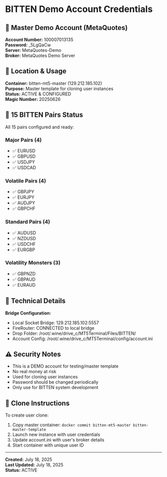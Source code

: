 # BITTEN Demo Account Credentials

## 🔐 Master Demo Account (MetaQuotes)

**Account Number:** 100007013135  
**Password:** _5LgQaCw  
**Server:** MetaQuotes-Demo  
**Broker:** MetaQuotes Demo Server  

## 📍 Location & Usage

**Container:** bitten-mt5-master (129.212.185.102)  
**Purpose:** Master template for cloning user instances  
**Status:** ACTIVE & CONFIGURED  
**Magic Number:** 20250626  

## 🎯 15 BITTEN Pairs Status

All 15 pairs configured and ready:

### Major Pairs (4)
- ✅ EURUSD
- ✅ GBPUSD  
- ✅ USDJPY
- ✅ USDCAD

### Volatile Pairs (4)
- ✅ GBPJPY
- ✅ EURJPY
- ✅ AUDJPY
- ✅ GBPCHF

### Standard Pairs (4)
- ✅ AUDUSD
- ✅ NZDUSD
- ✅ USDCHF
- ✅ EURGBP

### Volatility Monsters (3)
- ✅ GBPNZD
- ✅ GBPAUD
- ✅ EURAUD

## 🔧 Technical Details

**Bridge Configuration:**
- Local Socket Bridge: 129.212.185.102:5557
- FireRouter: CONNECTED to local bridge
- Drop Folder: /root/.wine/drive_c/MT5Terminal/Files/BITTEN/
- Account Config: /root/.wine/drive_c/MT5Terminal/config/account.ini

## ⚠️ Security Notes

- This is a DEMO account for testing/master template
- No real money at risk
- Used for cloning user instances
- Password should be changed periodically
- Only use for BITTEN system development

## 🚀 Clone Instructions

To create user clone:
1. Copy master container: `docker commit bitten-mt5-master bitten-master-template`
2. Launch new instance with user credentials
3. Update account.ini with user's broker details
4. Start container with unique user ID

---
**Created:** July 18, 2025  
**Last Updated:** July 18, 2025  
**Status:** ACTIVE